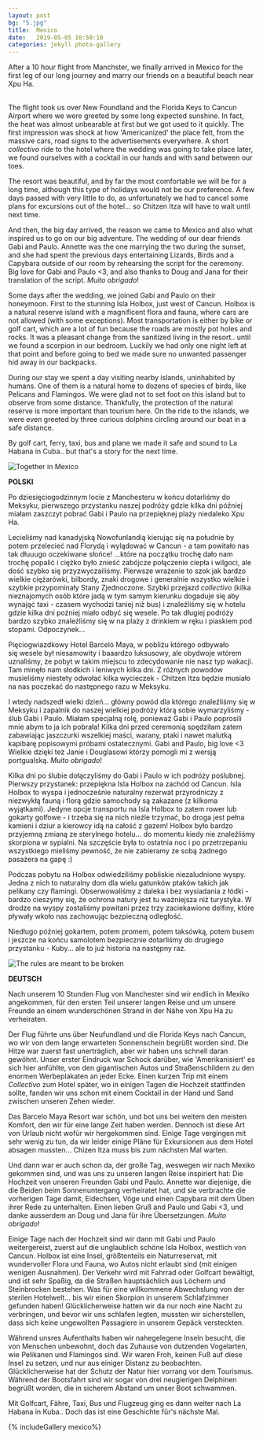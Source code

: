 ```yaml
---
layout: post
bg: "5.jpg"
title:  Mexico
date:   2019-05-05 10:50:10 
categories: jekyll photo-gallery
---
```


After a 10 hour flight from Manchster, we finally arrived in Mexico for the first leg of our long journey and marry our friends on a beautiful beach near Xpu Ha.<br><br>

The flight took us over New Foundland and the Florida Keys to Cancun Airport where we were greeted by some long expected sunshine. In fact, the heat was almost unbearable at first but we got used to it quickly. The first impression was shock at  how 'Americanized' the place felt, from the massive cars, road signs to the advertisements everywhere. A short _collectivo_ ride to the hotel where the wedding was going to take place later, we  found ourselves with a cocktail in our hands and with sand between our toes.

The resort was beautiful, and by far the most comfortable we will be for a long time, although this type of holidays would not be our preference. A few days passed with very little to do, as unfortunately we had to cancel some plans for excursions out of the hotel... so Chitzen Itza will have to wait until next time. 

And then, the big day arrived, the reason we came to Mexico and also what inspired us to go on our big adventure. The wedding of our dear friends Gabi and Paulo. Annette was the one marrying the two during the sunset, and she had spent the previous days entertaining Lizards, Birds and a Capybara outside of our room by rehearsing the script for the ceremony. Big love for Gabi and Paulo <3, and also thanks to Doug and Jana for their translation of the script. _Muito obrigado_!

Some days after the wedding, we joined Gabi and Paulo on their honeymoon. First to the stunning Isla Holbox, just west of Cancun. Holbox is a natural reserve island with a magnificent flora and fauna, where cars are not allowed (with some exceptions). Most transportation is either by bike or golf cart, which are a lot of fun because the roads are mostly pot holes and rocks. It was a pleasant change from the sanitized living in the resort.. until we found a scorpion in our bedroom. Luckily we had only one night left at that point and before going to bed we made sure no unwanted passenger hid away in our backpacks.

During our stay we spent a day visiting nearby islands, uninhabited by humans. One of them is a natural home to dozens of species of birds, like Pelicans and Flamingos. We were glad not to set foot on this island but to observe from some distance. Thankfully, the protection of the natural reserve is more important than tourism here. On the ride to the islands, we were even greeted by three curious dolphins circling around our boat in a safe distance.

By golf cart, ferry, taxi, bus and plane we made it safe and sound to La Habana in Cuba.. but that's a story for the next time.

![Together in Mexico](/assets/images/posts/mexico/6.jpg)

<b>POLSKI</b>

Po dziesięciogodzinnym locie z Manchesteru w końcu dotarliśmy do Meksyku, pierwszego przystanku naszej podróży gdzie kilka dni później miałam zaszczyt pobrać Gabi i Paulo na przepięknej plaży niedaleko Xpu Ha.

Lecieliśmy nad kanadyjską Nowofunlandią kierując się na południe by potem przelecieć nad Florydą i wylądować w Cancun - a tam powitało nas tak dłuuugo oczekiwane słońce! ...które na początku trochę dało nam trochę popalić i ciężko było znieść zabójcze połączenie ciepła i wilgoci, ale dość szybko się przyzwyczailiśmy.
Pierwsze wrażenie to szok jak bardzo wielkie ciężarówki, bilbordy, znaki drogowe i generalnie wszystko wielkie i szybkie przypominały Stany Zjednoczone. 
Szybki przejazd _collectivo_ (kilka nieznajomych osób które jadą w tym samym kierunku dogaduje się aby wynająć taxi - czasem wychodzi taniej niż bus) i znaleźliśmy się w hotelu gdzie kilka dni poźniej miało odbyć się wesele. Po tak długiej podróży bardzo szybko znaleźliśmy się w na plaży z drinkiem w ręku i piaskiem pod stopami. Odpoczynek...

Pięciogwiazdkowy Hotel Barceló Maya, w pobliżu którego odbywało się wesele był niesamowity i baaardzo luksusowy, ale obydwoje wtórem uznaliśmy, że pobyt w takim miejscu to zdecydowanie nie nasz typ wakacji. Tam minęło nam słodkich i leniwych kilka dni. Z różnych powodów musieliśmy niestety odwołać kilka wycieczek - Chitzen Itza będzie musiało na nas poczekać do następnego razu w Meksyku. 

I wtedy nadszedł wielki dzień... główny powód dla którego znaleźliśmy się w Meksyku i zapalnik do naszej wielkiej podróży którą sobie wymarzyliśmy - ślub Gabi i Paulo. Miałam specjalną rolę, ponieważ Gabi i Paulo poprosili mnie abym to ja ich pobrała! Kilka dni przed ceremonią spędziłam zatem zabawiając jaszczurki wszelkiej maści, warany, ptaki i nawet malutką kapibarę popisowymi próbami ostatecznymi. Gabi and Paulo, big love <3 Wielkie dzięki też Janie i Douglasowi którzy pomogli mi z wersją portgualską. _Muito obrigado_!

Kilka dni po ślubie dołączyliśmy do Gabi i Paulo w ich podróży poślubnej. Pierwszy przystanek: przepiękna Isla Holbox na zachód od Cancun. Isla Holbox to wyspa i jednocześnie naturalny rezerwat przyrodniczy z niezwykłą fauną i florą gdzie samochody są zakazane (z kilkoma wyjątkami). Jedyne opcje transportu na Isla Holbox to zatem rower lub gokarty golfowe - i trzeba się na nich nieźle trzymać, bo droga jest pełna kamieni i dziur a kierowcy idą na całość z gazem! Holbox było bardzo przyjemną zmianą ze sterylnego hotelu... do momentu kiedy nie znaleźliśmy skorpiona w sypialni. Na szczęście była to ostatnia noc i po przetrzepaniu wszystkiego mieliśmy pewność, że nie zabieramy ze sobą żadnego pasażera na gapę :) 

Podczas pobytu na Holbox odwiedziliśmy pobliskie niezaludnione wyspy. Jedna z nich to naturalny dom dla wielu gatunków ptaków takich jak pelikany czy flamingi. Obserwowaliśmy z daleka i bez wysiadania z łódki - bardzo cieszymy się, że ochrona natury jest tu ważniejsza niż turystyka. W drodze na wyspy zostaliśmy powitani przez trzy zaciekawione delfiny, które pływały wkoło nas zachowując bezpieczną odległość.

Niedługo później gokartem, potem promem, potem taksówką, potem busem i jeszcze na końcu samolotem bezpiecznie dotarliśmy do drugiego przystanku - Kuby... ale to już historia na następny raz.

![The rules are meant to be broken](/assets/images/posts/mexico/12.jpg)

<b>DEUTSCH</b>

Nach unserem 10 Stunden Flug von Manchester sind wir endlich in Mexiko angekommen, für den ersten Teil unserer langen Reise und um unsere Freunde an einem wunderschönen Strand in der Nähe von Xpu Ha zu verheiraten.

Der Flug führte uns über Neufundland und die Florida Keys nach Cancun, wo wir von dem lange erwarteten Sonnenschein begrüßt worden sind. Die Hitze war zuerst fast unerträglich, aber wir haben uns schnell daran gewöhnt. Unser erster Eindruck war Schock darüber, wie 'Amerikanisiert' es sich hier anfühlte, von den gigantischen Autos und Straßenschildern zu den enormen Werbeplakaten an jeder Ecke. Einen kurzen Trip mit einem _Collectivo_ zum Hotel später, wo in einigen Tagen die Hochzeit stattfinden sollte, fanden wir uns schon mit einem Cocktail in der Hand und Sand zwischen unseren Zehen wieder.

Das Barcelo Maya Resort war schön, und bot uns bei weitem den meisten Komfort, den wir für eine lange Zeit haben werden. Dennoch ist diese Art von Urlaub nicht wofür wir hergekommen sind. Einige Tage vergingen mit sehr wenig zu tun, da wir leider einige Pläne für Exkursionen aus dem Hotel absagen mussten... Chizen Itza muss bis zum nächsten Mal warten.

Und dann war er auch schon da, der große Tag, weswegen wir nach Mexiko gekommen sind, und was uns zu unseren langen Reise inspiriert hat: Die Hochzeit von unseren Freunden Gabi und Paulo. Annette war diejenige, die die Beiden beim Sonnenuntergang verheiratet hat, und sie verbrachte die vorherigen Tage damit, Eidechsen, Vöge und einen Capybara mit dem Üben ihrer Rede zu unterhalten. Einen lieben Gruß and Paulo und Gabi <3, und danke ausserdem an Doug und Jana für ihre Übersetzungen. _Muito obrigado_!

Einige Tage nach der Hochzeit sind wir dann mit Gabi und Paulo weitergereist, zuerst auf die unglaublich schöne Isla Holbox, westlich von Cancun. Holbox ist eine Insel, größtenteils ein Naturreservat, mit wundervoller Flora und Fauna, wo Autos nicht erlaubt sind (mit einigen wenigen Ausnahmen). Der Verkehr wird mit Fahrrad oder Golfcart bewältigt, und ist sehr Spaßig, da die Straßen hauptsächlich aus Löchern und Steinbrocken bestehen. Was für eine willkommene Abwechslung von der sterilen Hotelwelt... bis wir einen Skorpion in unserem Schlafzimmer gefunden haben! Glücklicherweise hatten wir da nur noch eine Nacht zu verbringen, und bevor wir uns schlafen legten, mussten wir sicherstellen, dass sich keine ungewollten Passagiere in unserem Gepäck versteckten. 

Während unsres Aufenthalts haben wir nahegelegene Inseln besucht, die von Menschen unbewohnt, doch das Zuhause von dutzenden Vogelarten, wie Pelikanen und Flamingos sind. Wir waren Froh, keinen Fuß auf diese Insel zu setzen, und nur aus einiger Distanz zu beobachten. Glücklicherweise hat der Schutz der Natur hier vorrang vor dem Tourismus. Während der Bootsfahrt sind wir sogar von drei neugierigen Delphinen begrüßt worden, die in sicherem Abstand um unser Boot schwammen. 

Mit Golfcart, Fähre, Taxi, Bus und Flugzeug ging es dann weiter nach La Habana in Kuba.. Doch das ist eine Geschichte für's nächste Mal.

{% includeGallery mexico%}